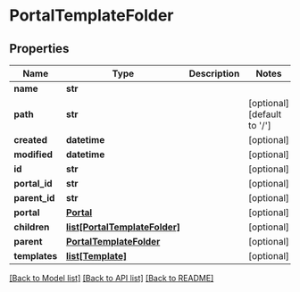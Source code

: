 # PortalTemplateFolder

## Properties
Name | Type | Description | Notes
------------ | ------------- | ------------- | -------------
**name** | **str** |  | 
**path** | **str** |  | [optional] [default to '/']
**created** | **datetime** |  | [optional] 
**modified** | **datetime** |  | [optional] 
**id** | **str** |  | [optional] 
**portal_id** | **str** |  | [optional] 
**parent_id** | **str** |  | [optional] 
**portal** | [**Portal**](Portal.md) |  | [optional] 
**children** | [**list[PortalTemplateFolder]**](PortalTemplateFolder.md) |  | [optional] 
**parent** | [**PortalTemplateFolder**](PortalTemplateFolder.md) |  | [optional] 
**templates** | [**list[Template]**](Template.md) |  | [optional] 

[[Back to Model list]](../README.md#documentation-for-models) [[Back to API list]](../README.md#documentation-for-api-endpoints) [[Back to README]](../README.md)


